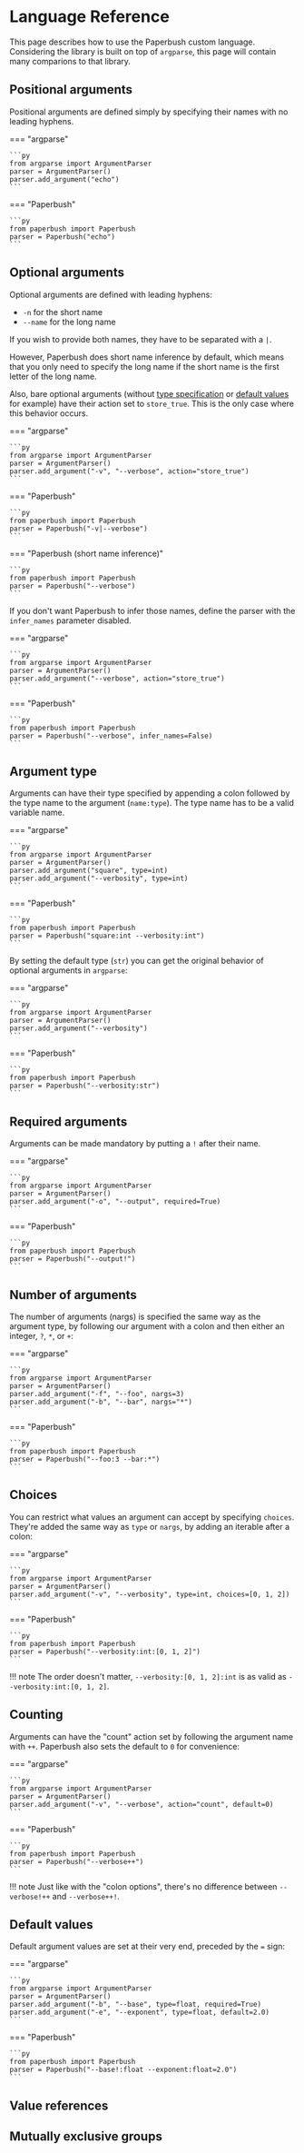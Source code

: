 # Language Reference

This page describes how to use the Paperbush custom language. Considering the
library is built on top of `argparse`, this page will contain many comparions
to that library.


## Positional arguments

Positional arguments are defined simply by specifying their names with no
leading hyphens.

=== "argparse"

    ```py
    from argparse import ArgumentParser
    parser = ArgumentParser()
    parser.add_argument("echo")
    ```

=== "Paperbush"

    ```py
    from paperbush import Paperbush
    parser = Paperbush("echo")
    ```


## Optional arguments

Optional arguments are defined with leading hyphens:

- `-n` for the short name
- `--name` for the long name

If you wish to provide both names, they have to be separated with a `|`.

However, Paperbush does short name inference by default, which means that
you only need to specify the long name if the short name is the first letter
of the long name.

Also, bare optional arguments (without [type specification](#argument-type) or
[default values](#default-values) for example) have their action set to
`store_true`. This is the only case where this behavior occurs.

=== "argparse"

    ```py
    from argparse import ArgumentParser
    parser = ArgumentParser()
    parser.add_argument("-v", "--verbose", action="store_true")
    ```

=== "Paperbush"

    ```py
    from paperbush import Paperbush
    parser = Paperbush("-v|--verbose")
    ```

=== "Paperbush (short name inference)"

    ```py
    from paperbush import Paperbush
    parser = Paperbush("--verbose")
    ```

If you don't want Paperbush to infer those names, define the parser with
the `infer_names` parameter disabled.

=== "argparse"

    ```py
    from argparse import ArgumentParser
    parser = ArgumentParser()
    parser.add_argument("--verbose", action="store_true")
    ```

=== "Paperbush"

    ```py
    from paperbush import Paperbush
    parser = Paperbush("--verbose", infer_names=False)
    ```


## Argument type

Arguments can have their type specified by appending a colon followed by the
type name to the argument (`name:type`). The type name has to be a valid
variable name.

=== "argparse"

    ```py
    from argparse import ArgumentParser
    parser = ArgumentParser()
    parser.add_argument("square", type=int)
    parser.add_argument("--verbosity", type=int)
    ```

=== "Paperbush"

    ```py
    from paperbush import Paperbush
    parser = Paperbush("square:int --verbosity:int")
    ```

By setting the default type (`str`) you can get the original behavior of
optional arguments in `argparse`:

=== "argparse"

    ```py
    from argparse import ArgumentParser
    parser = ArgumentParser()
    parser.add_argument("--verbosity")
    ```

=== "Paperbush"

    ```py
    from paperbush import Paperbush
    parser = Paperbush("--verbosity:str")
    ```


## Required arguments

Arguments can be made mandatory by putting a `!` after their name.

=== "argparse"

    ```py
    from argparse import ArgumentParser
    parser = ArgumentParser()
    parser.add_argument("-o", "--output", required=True)
    ```

=== "Paperbush"

    ```py
    from paperbush import Paperbush
    parser = Paperbush("--output!")
    ```


## Number of arguments

The number of arguments (nargs) is specified the same way as the argument
type, by following our argument with a colon and then either an integer,
`?`, `*`, or `+`:

=== "argparse"

    ```py
    from argparse import ArgumentParser
    parser = ArgumentParser()
    parser.add_argument("-f", "--foo", nargs=3)
    parser.add_argument("-b", "--bar", nargs="*")
    ```

=== "Paperbush"

    ```py
    from paperbush import Paperbush
    parser = Paperbush("--foo:3 --bar:*")
    ```


## Choices

You can restrict what values an argument can accept by specifying `choices`.
They're added the same way as `type` or `nargs`, by adding an iterable
after a colon:

=== "argparse"

    ```py
    from argparse import ArgumentParser
    parser = ArgumentParser()
    parser.add_argument("-v", "--verbosity", type=int, choices=[0, 1, 2])
    ```

=== "Paperbush"

    ```py
    from paperbush import Paperbush
    parser = Paperbush("--verbosity:int:[0, 1, 2]")
    ```

!!! note
    The order doesn't matter, `--verbosity:[0, 1, 2]:int` is as valid as
    `--verbosity:int:[0, 1, 2]`.


## Counting

Arguments can have the "count" action set by following the argument name
with `++`. Paperbush also sets the default to `0` for convenience:

=== "argparse"

    ```py
    from argparse import ArgumentParser
    parser = ArgumentParser()
    parser.add_argument("-v", "--verbose", action="count", default=0)
    ```

=== "Paperbush"

    ```py
    from paperbush import Paperbush
    parser = Paperbush("--verbose++")
    ```

!!! note
    Just like with the "colon options", there's no difference between
    `--verbose!++` and `--verbose++!`.


## Default values

Default argument values are set at their very end, preceded by the `=` sign:

=== "argparse"

    ```py
    from argparse import ArgumentParser
    parser = ArgumentParser()
    parser.add_argument("-b", "--base", type=float, required=True)
    parser.add_argument("-e", "--exponent", type=float, default=2.0)
    ```

=== "Paperbush"

    ```py
    from paperbush import Paperbush
    parser = Paperbush("--base!:float --exponent:float=2.0")
    ```


## Value references
## Mutually exclusive groups